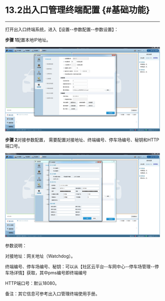 # 13.2出入口管理终端配置 {#基础功能}

---

打开出入口终端系统，进入【设置--参数配置--参数设置】：

**步骤 1**配置本地IP地址。

![](/assets/pms_ip_config.jpg)

**步骤 2**对接参数配置， 需要配置对接地址、终端编号、停车场编号、秘钥和HTTP端口号。

![](/assets/pms_cloud_config.jpg)



参数说明：

对接地址：网关地址（Watchdog）。

终端编号、停车场编号、秘钥：可以从【社区云平台--车网中心--停车场管理--停车场详情】获取，其中pms编号即终端编号

HTTP端口号：默认18080。

备注：其它信息可参考出入口管理终端使用手册。

